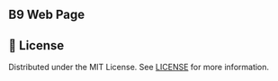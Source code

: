 ## B9 Web Page

## 📝 License

Distributed under the MIT License. See [LICENSE](https://github.com/Blazity/next-saas-starter/blob/main/LICENSE.md) for more information.
